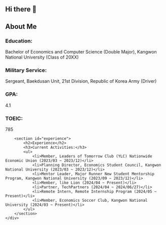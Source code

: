 ## Hi there 👋
<!DOCTYPE html>
<html lang="en">

<body>
    <div class="container">
        <section id="about">
            <h2>About Me</h2>
            <div id="education">
                <h3>Education:</h3>
                <p>Bachelor of Economics and Computer Science (Double Major), Kangwon National University (Class of 20XX)</p>
            </div>
            <div id="military">
                <h3>Military Service:</h3>
                <p>Sergeant, Baekdusan Unit, 21st Division, Republic of Korea Army (Driver)</p>
            </div>
            <div id="gpa">
                <h3>GPA:</h3>
                <p>4.1</p>
            </div>
            <div id="toeic">
                <h3>TOEIC:</h3>
                <p>785</p>
            </div>
        </section>

        <section id="experience">
            <h2>Experience</h2>
            <h3>Current Activities:</h3>
            <ul>
                <li>Member, Leaders of Tomorrow Club (YLC) Nationwide Economic Union (2023/03 ~ 2023/12)</li>
                <li>Planning Director, Economics Student Council, Kangwon National University (2023/03 ~ 2023/12)</li>
                <li>Mentor Leader, Major Runner New Student Mentorship Program, Kangwon National University (2023/09 ~ 2023/12)</li>
                <li>Member, like Lion (2024/04 ~ Present)</li>
                <li>Partner, TechPartners (2024/04 ~ 2024/06/27)</li>
                <li>Remote Intern, Remote Internship Program (2024/05 ~ Present)</li>
                <li>Member, Economics Soccer Club, Kangwon National University (2024/03 ~ Present)</li>
            </ul>
        </section>
    </div>
</body>
</html>
